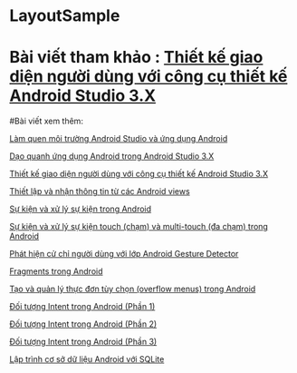 # LayoutSample
# Bài viết tham khảo : <a href ="https://dzone.com/articles/introduction-to-android-programming-using-the-andr"> Thiết kế giao diện người dùng với công cụ thiết kế Android Studio 3.X </a>


#Bài viết xem thêm:

<a href ="https://github.com/pnql2606/helloworld">Làm quen  môi trường Android Studio và ứng dụng Android </a>

<a href ="https://github.com/pnql2606/daoquanhandroid">Dạo quanh ứng dụng Android trong Android Studio 3.X</a>

<a href ="https://github.com/pnql2606/LayoutSample">Thiết kế giao diện người dùng với công cụ thiết kế Android Studio 3.X</a>

<a href ="https://github.com/pnql2606/MyFirstAndroidApplication">Thiết lập và nhận thông tin từ các Android views</a>

<a href ="https://github.com/pnql2606/-BasicViews-">Sự kiện và xử lý sự kiện trong Android</a>

<a href ="https://github.com/pnql2606/MotionEvent">Sự kiện và xử lý sự kiện touch (chạm) và multi-touch (đa chạm) trong Android</a>

<a href ="https://github.com/pnql2606/CommonGestures">Phát hiện cử chỉ người dùng với lớp Android Gesture Detector</a>

<a href ="https://github.com/pnql2606/FragmentExampleActivtiy">Fragments trong Android</a>

<a href ="https://github.com/pnql2606/MenuExampleActivity">Tạo và quản lý thực đơn tùy chọn (overflow menus) trong Android</a>

<a href ="https://github.com/pnql2606/ExplicitIntent">Đối tượng Intent trong Android (Phần 1)</a>

<a href ="https://github.com/pnql2606/ImplicitIntent">Đối tượng Intent trong Android (Phần 2)</a>

<a href ="https://github.com/pnql2606/SendBroadcast">Đối tượng Intent trong Android (Phần 3)</a>

<a href ="https://github.com/pnql2606/SQLiteDemoApplicationActivity">Lập trình cơ sở dữ liệu Android với SQLite</a>
